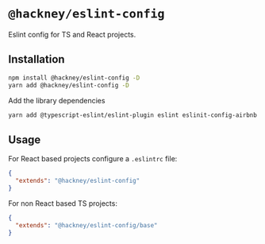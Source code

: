 # `@hackney/eslint-config`

Eslint config for TS and React projects.

## Installation

```bash
npm install @hackney/eslint-config -D
yarn add @hackney/eslint-config -D
```

Add the library dependencies

```bash
yarn add @typescript-eslint/eslint-plugin eslint eslinit-config-airbnb eslint-config-airbnb-typescript eslint-config-prettier eslint-config-react eslint-plugin-import eslint-plugin-jest eslint-plugin-jsx-a11y eslint-plugin-prettier eslint-plugin-react eslint-plugin-react-hooks eslint-plugin-testing-library prettier -D
```

## Usage

For React based projects configure a `.eslintrc` file:

```json
{
  "extends": "@hackney/eslint-config"
}
```

For non React based TS projects:

```json
{
  "extends": "@hackney/eslint-config/base"
}
```
